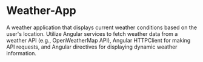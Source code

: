 # Weather-App
A weather application that displays current weather conditions based on the user's location. Utilize Angular services to fetch weather data from a weather API (e.g., OpenWeatherMap API), Angular HTTPClient for making API requests, and Angular directives for displaying dynamic weather information. 
